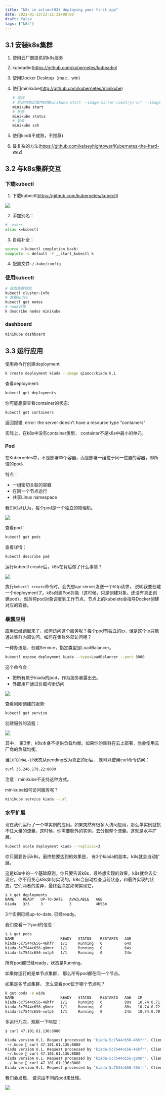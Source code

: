 ```yaml
---
title: "k8s in action(03) deploying your first app"
date: 2021-01-15T23:11:31+08:00
draft: false
tags: ["k8s"]
---
```




## 3.1 安装k8s集群

1. 使用云厂商提供的k8s服务

2. kubeadm(https://github.com/kubernetes/kubeadm)

3. 使用Docker Desktop（mac，win）

4. 使用minikube(http://github.com/kubernetes/minikube)

   ```bash
   # 运行
   # 启动时指定国内镜像minikube start --image-mirror-country='cn' --image-repository='registry.cn-hangzhou.aliyuncs.com/google_containers'
   minikube start
   # 状态
   minikube status
   # 登录
   minikube ssh
   ```

5. 使用kind(不成熟，不推荐)

6. 最复杂的方法(https://github.com/kelseyhightower/Kubernetes-the-hard-way)

## 3.2 与k8s集群交互

### 下载kubectl

1. 下载kubectl(https://github.com/kubernetes/kubectl)

![](https://cdn.jsdelivr.net/gh/qiaocci/img-repo@master/20210319170111.png)

2. 添加别名：

```bash
# .zshrc
alias k=kubectl
```

3. 自动补全：

```bash
source <(kubectl completion bash)
complete -o default -F __start_kubectl k
```

4. 配置文件`~/.kube/config`



### 使用kubectl

```bash
# 获取集群信息
kubectl cluster-info
# 查看nodes
kubectl get nodes
# node详情
k describe nodes minikube
```



### dashboard

```bash
minikube dashboard
```



## 3.3 运行应用

使用命令行创建deployment

```bash
k create deployment kiada --image qiaocc/kiada:0.1
```

查看deployment:

```bash
kubectl get deployments
```

你可能想要查看container的状态:

```bash
kubectl get containers
```

返回报错, error: the server doesn't have a resource type "containers"

实际上，在k8s中没有container类型， container不是k8s中最小的单元。

### Pod

在Kubernetes中，不是部署单个容器，而是部署一组位于同一位置的容器，即所谓的pod。

特点：

- 一组密切关联的容器
- 在同一个节点运行
- 共享Linux namespace

我们可以认为，每个pod是一个独立的物理机。

![](https://cdn.jsdelivr.net/gh/qiaocci/img-repo@master/20210325164011.png)

查看pod：

```bash
kubectl get pods
```

查看详情：

```bash
kubectl describe pod
```



运行kubectl create后，k8s在背后做了什么事情？

![](https://cdn.jsdelivr.net/gh/qiaocci/img-repo@master/20210325164957.png)

执行`kubectl create`命令时，会先想api server发送一个http请求， 说明我要创建一个deployment了。k8s创建Pod对象（这时候，只是创建对象，还没有真正创建pod）。然后将pod对象调度到工作节点，节点上的kubelete会指导Docker创建对应的容器。



### 暴露应用

应用已经跑起来了，如何访问这个服务呢？每个pod有独立的ip，但是这个ip只能通过集群内部访问。如何在集群外部访问呢？

一种办法是，创建Service，指定类型是LoadBalancer。

```bash
kubectl expose deployment kiada --type=LoadBalancer --port 8080
```

这个命令会：

- 把所有属于kiada的pod，作为服务暴露出去。
- 外部用户通过负载均衡访问

![](https://cdn.jsdelivr.net/gh/qiaocci/img-repo@master/20210326185205.png)

查看刚刚创建的服务:

```bash
kubectl get service
```



创建服务的流程：

![](https://cdn.jsdelivr.net/gh/qiaocci/img-repo@master/20210330143857.png)

其中， 第3步，k8s本身不提供负载均衡。如果你的集群在云上部署，他会使用云厂商的负载均衡。

当`EXTERNAL-IP`状态从pending改为真正的ip后， 就可以使用curl命令访问：

```bash
curl 35.246.179.22:8080
```

注意：minikube不支持这种方式。

minikube如何访问服务呢？

```bash
minikube service kiada --url
```



### 水平扩展

现在我们运行了一个单实例的应用。如果突然有很多人访问应用，那么单实例就抗不住大量的流量。这时候，你需要额外的实例，去分担整个流量。这就是水平扩展。

```bash
kubectl scale deployment kiada --replicas=3
```

你只需要告诉k8s，最终想要达到的效果是， 有3个kiada的副本。k8s就会自动扩展。

这是k8s中的一个基础原则。你只要告诉k8s，最终想实现的效果，k8s就会去实现它。你不用关心k8s如何实现的。k8s会自动检查当前状态，和最终实现的状态，它们两者的差异，最终会决定如何实现它。

```bash
$ k get deployments
NAME    READY   UP-TO-DATE   AVAILABLE   AGE
kiada   3/3     3            3           4h56m
```

3个实例已经up-to-date, 已经ready。

我们查看一下pod的信息：

```bash
$ k get pods
NAME                     READY   STATUS    RESTARTS   AGE
kiada-5c7544c656-46hfr   1/1     Running   0          64s
kiada-5c7544c656-g8mnr   1/1     Running   0          64s
kiada-5c7544c656-vwtp5   1/1     Running   0          24m
```

所有pod都已经ready，状态是Running。

如果你运行的是单节点集群， 那么所有pod都在同一个节点。

如果是多节点集群， 怎么查看pod位于哪个节点呢？

```bash
k get pods -o wide
NAME                     READY   STATUS    RESTARTS   AGE   IP           NODE                       NOMINATED NODE   READINESS GATES
kiada-5c7544c656-46hfr   1/1     Running   0          80s   10.74.0.71   cn-shanghai.172.19.85.52   <none>           <none>
kiada-5c7544c656-g8mnr   1/1     Running   0          80s   10.74.0.72   cn-shanghai.172.19.85.52   <none>           <none>
kiada-5c7544c656-vwtp5   1/1     Running   0          24m   10.74.0.70   cn-shanghai.172.19.85.52   <none>           <none>
```



多运行几次，观察一下响应：

```bash
$ curl 47.101.61.136:8080

Kiada version 0.1. Request processed by "kiada-5c7544c656-46hfr". Client IP: ::ffff:172.19.85.53
 ~/.kube  curl 47.101.61.136:8080
Kiada version 0.1. Request processed by "kiada-5c7544c656-46hfr". Client IP: ::ffff:172.19.85.53
 ~/.kube  curl 47.101.61.136:8080
Kiada version 0.1. Request processed by "kiada-5c7544c656-g8mnr". Client IP: ::ffff:10.74.0.65
 ~/.kube  curl 47.101.61.136:8080
Kiada version 0.1. Request processed by "kiada-5c7544c656-46hfr". Client IP: ::ffff:172.19.85.53
```

我们会发现， 请求由不同的pod来处理。

![](https://cdn.jsdelivr.net/gh/qiaocci/img-repo@master/20210330164903.png)